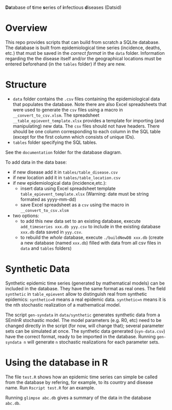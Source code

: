 **Da**tabase of **t**ime **s**eries of **i**nfectious **d**iseases (Datsid)

Overview
========
This repo provides scripts that can build from scratch a SQLite database. 
The database is built from epidemiological time series (incidence, deaths, etc.) that must be saved in the _correct format_ in the `data` folder. Information regarding the the disease itself and/or the geographical locations must be entered beforehand (in the `tables` folder) if they are new. 

Structure
========
 * `data` folder contains the `.csv` files containing the epidemiological data that populates the database. Note there are also Excel spreadsheets that were used to generate the `csv` files using a macro in `__convert_to_csv.xlsm`. The spreadsheet `__table_epievent_template.xlsx` provides a template for importing (and manipulating) new data.  The `csv` files should not have headers. There should be one column corresponding to each column in the SQL table (except for the first column which consists of unique IDs).
 * `tables` folder specifying the SQL tables.
  
See the `documentation` folder for the database diagram.

To add data in the data base:
- if new disease add it in `tables/table_disease.csv` 
- if new location add it in `tables/table_location.csv`
- if new epidemiological data (incidence,etc.):
  - insert data using Excel spreadsheet template `table_epievent_template.xlsx` (Warning: date must be string formated as yyyy-mm-dd)
  - save Excel spreadsheet as a `csv` using the macro in `__convert_to_csv.xlsm`
- two options:
  - to add this new data set to an existing database, execute `add_timeseries xxx.db yyy.csv` to include in the existing database `xxx.db` data saved in `yyy.csv`.
  - to rebuild the _whole_ database, execute `./buildNewDB xxx.db` (create a new database (named `xxx.db`) filled with data from all csv files in `data` and `tables` folders)

Synthetic Data
==============

Synthetic epidemic time series (generated by mathematical models) can be included in the database. They have the same format as real ones. The field `synthetic` in `table_epievent` allow to distinguish real from synthetic epidemics: `synthetic=0` means a real epidemic data. `synthetic=n` means it is the nth stochastic realization of a mathematical model.

The script `gen-syndata` in `data/synthetic` generates synthetic data from a SEmInR stochastic model. The model parameters (e.g. R0, etc) need to be changed directly in the script (for now, will change that); several parameter sets can be simulated at once. The synthetic data generated (`syn-data.csv`) have the correct format, ready to be imported in the database.
Running `gen-syndata n` will generate `n` stochastic realizations for each parameter sets.

Using the database in R
=======================
The file `test.R` shows how an epidemic time series can simple be called from the database by refering, for example, to its country and disease name. Run `Rscript test.R` for an example.

Running `glimpse abc.db` gives a summary of the data in the database `abc.db`.

